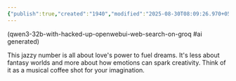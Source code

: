 ```yaml
---
{"publish":true,"created":"1940","modified":"2025-08-30T08:09:26.970+05:30","cssclasses":""}
---
```



(qwen3-32b-with-hacked-up-openwebui-web-search-on-groq #ai generated)

This jazzy number is all about love's power to fuel dreams. It's less about fantasy worlds and more about how emotions can spark creativity. Think of it as a musical coffee shot for your imagination.
